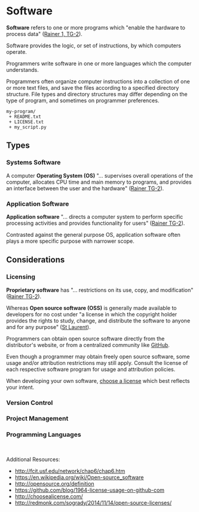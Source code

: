 # Software

**Software** refers to one or more programs which "enable the hardware to process data" ([Rainer 1, TG-2](/README.md/#accompanying-textbook)).

Software provides the logic, or set of instructions, by which computers operate.

Programmers write software in one or more languages which the computer understands.

Programmers often organize computer instructions into a collection of one or more text files, and save the files according to a specified directory structure. File types and directory structures may differ depending on the type of program, and sometimes on programmer preferences.

````
my-program/
 + README.txt
 + LICENSE.txt
 + my_script.py
````

## Types

### Systems Software

A computer **Operating System (OS)** "... supervises overall operations of the computer, allocates CPU time and main memory to programs, and provides an interface between the user and the hardware" ([Rainer TG-2](/README.md/#accompanying-textbook)).

### Application Software

**Application software** "... directs a computer system to perform specific processing activities and provides functionality for users" ([Rainer TG-2](/README.md/#accompanying-textbook)).

Contrasted against the general purpose OS, application software often plays a more specific purpose with narrower scope.

## Considerations

### Licensing

**Proprietary software** has "... restrictions on its use, copy, and modification" ([Rainer TG-2](/README.md/#accompanying-textbook)).

Whereas **Open source software (OSS)** is generally made available to developers for no cost under "a license in which the copyright holder provides the rights to study, change, and distribute the software to anyone and for any purpose" ([St Laurent](https://en.wikipedia.org/wiki/Open-source_software#cite_note-1)).

Programmers can obtain open source software directly from the distributor's website, or from a centralized community like [GitHub](https://github.com/explore).

Even though a programmer may obtain freely open source software, some usage and/or attribution restrictions may still apply. Consult the license of each respective software program for usage and attribution policies.

When developing your own software, [choose a license](http://choosealicense.com/) which best reflects your intent.

### Version Control

### Project Management

### Programming Languages












<br>

Additional Resources:

 + http://fcit.usf.edu/network/chap6/chap6.htm
 + https://en.wikipedia.org/wiki/Open-source_software
 + http://opensource.org/definition
 + https://github.com/blog/1964-license-usage-on-github-com
 + http://choosealicense.com/
 + http://redmonk.com/sogrady/2014/11/14/open-source-licenses/
